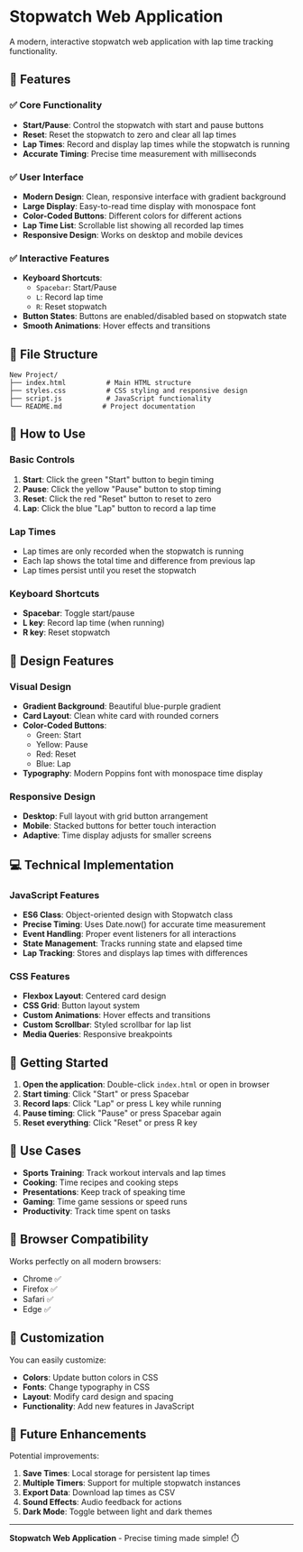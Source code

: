 # Stopwatch Web Application

A modern, interactive stopwatch web application with lap time tracking functionality.

## 🚀 Features

### ✅ Core Functionality
- **Start/Pause**: Control the stopwatch with start and pause buttons
- **Reset**: Reset the stopwatch to zero and clear all lap times
- **Lap Times**: Record and display lap times while the stopwatch is running
- **Accurate Timing**: Precise time measurement with milliseconds

### ✅ User Interface
- **Modern Design**: Clean, responsive interface with gradient background
- **Large Display**: Easy-to-read time display with monospace font
- **Color-Coded Buttons**: Different colors for different actions
- **Lap Time List**: Scrollable list showing all recorded lap times
- **Responsive Design**: Works on desktop and mobile devices

### ✅ Interactive Features
- **Keyboard Shortcuts**: 
  - `Spacebar`: Start/Pause
  - `L`: Record lap time
  - `R`: Reset stopwatch
- **Button States**: Buttons are enabled/disabled based on stopwatch state
- **Smooth Animations**: Hover effects and transitions

## 📁 File Structure

```
New Project/
├── index.html          # Main HTML structure
├── styles.css          # CSS styling and responsive design
├── script.js           # JavaScript functionality
└── README.md          # Project documentation
```

## 🎯 How to Use

### Basic Controls
1. **Start**: Click the green "Start" button to begin timing
2. **Pause**: Click the yellow "Pause" button to stop timing
3. **Reset**: Click the red "Reset" button to reset to zero
4. **Lap**: Click the blue "Lap" button to record a lap time

### Lap Times
- Lap times are only recorded when the stopwatch is running
- Each lap shows the total time and difference from previous lap
- Lap times persist until you reset the stopwatch

### Keyboard Shortcuts
- **Spacebar**: Toggle start/pause
- **L key**: Record lap time (when running)
- **R key**: Reset stopwatch

## 🎨 Design Features

### Visual Design
- **Gradient Background**: Beautiful blue-purple gradient
- **Card Layout**: Clean white card with rounded corners
- **Color-Coded Buttons**: 
  - Green: Start
  - Yellow: Pause
  - Red: Reset
  - Blue: Lap
- **Typography**: Modern Poppins font with monospace time display

### Responsive Design
- **Desktop**: Full layout with grid button arrangement
- **Mobile**: Stacked buttons for better touch interaction
- **Adaptive**: Time display adjusts for smaller screens

## 💻 Technical Implementation

### JavaScript Features
- **ES6 Class**: Object-oriented design with Stopwatch class
- **Precise Timing**: Uses Date.now() for accurate time measurement
- **Event Handling**: Proper event listeners for all interactions
- **State Management**: Tracks running state and elapsed time
- **Lap Tracking**: Stores and displays lap times with differences

### CSS Features
- **Flexbox Layout**: Centered card design
- **CSS Grid**: Button layout system
- **Custom Animations**: Hover effects and transitions
- **Custom Scrollbar**: Styled scrollbar for lap list
- **Media Queries**: Responsive breakpoints

## 🚀 Getting Started

1. **Open the application**: Double-click `index.html` or open in browser
2. **Start timing**: Click "Start" or press Spacebar
3. **Record laps**: Click "Lap" or press L key while running
4. **Pause timing**: Click "Pause" or press Spacebar again
5. **Reset everything**: Click "Reset" or press R key

## 🎯 Use Cases

- **Sports Training**: Track workout intervals and lap times
- **Cooking**: Time recipes and cooking steps
- **Presentations**: Keep track of speaking time
- **Gaming**: Time game sessions or speed runs
- **Productivity**: Track time spent on tasks

## 🌟 Browser Compatibility

Works perfectly on all modern browsers:
- Chrome ✅
- Firefox ✅
- Safari ✅
- Edge ✅

## 🎨 Customization

You can easily customize:
- **Colors**: Update button colors in CSS
- **Fonts**: Change typography in CSS
- **Layout**: Modify card design and spacing
- **Functionality**: Add new features in JavaScript

## 🚀 Future Enhancements

Potential improvements:
1. **Save Times**: Local storage for persistent lap times
2. **Multiple Timers**: Support for multiple stopwatch instances
3. **Export Data**: Download lap times as CSV
4. **Sound Effects**: Audio feedback for actions
5. **Dark Mode**: Toggle between light and dark themes

---

**Stopwatch Web Application** - Precise timing made simple! ⏱️ 